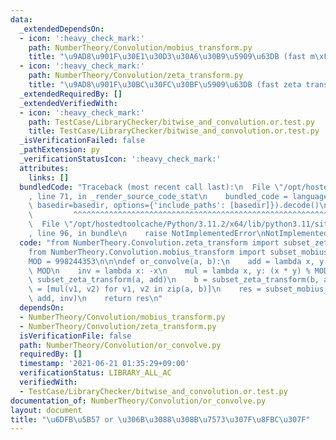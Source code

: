 ```yaml
---
data:
  _extendedDependsOn:
  - icon: ':heavy_check_mark:'
    path: NumberTheory/Convolution/mobius_transform.py
    title: "\u9AD8\u901F\u30E1\u30D3\u30A6\u30B9\u5909\u63DB (fast m\xF6bius transform)"
  - icon: ':heavy_check_mark:'
    path: NumberTheory/Convolution/zeta_transform.py
    title: "\u9AD8\u901F\u30BC\u30FC\u30BF\u5909\u63DB (fast zeta transform)"
  _extendedRequiredBy: []
  _extendedVerifiedWith:
  - icon: ':heavy_check_mark:'
    path: TestCase/LibraryChecker/bitwise_and_convolution.or.test.py
    title: TestCase/LibraryChecker/bitwise_and_convolution.or.test.py
  _isVerificationFailed: false
  _pathExtension: py
  _verificationStatusIcon: ':heavy_check_mark:'
  attributes:
    links: []
  bundledCode: "Traceback (most recent call last):\n  File \"/opt/hostedtoolcache/Python/3.11.2/x64/lib/python3.11/site-packages/onlinejudge_verify/documentation/build.py\"\
    , line 71, in _render_source_code_stat\n    bundled_code = language.bundle(stat.path,\
    \ basedir=basedir, options={'include_paths': [basedir]}).decode()\n          \
    \         ^^^^^^^^^^^^^^^^^^^^^^^^^^^^^^^^^^^^^^^^^^^^^^^^^^^^^^^^^^^^^^^^^^^^^^^^^^^^^^^^^\n\
    \  File \"/opt/hostedtoolcache/Python/3.11.2/x64/lib/python3.11/site-packages/onlinejudge_verify/languages/python.py\"\
    , line 96, in bundle\n    raise NotImplementedError\nNotImplementedError\n"
  code: "from NumberTheory.Convolution.zeta_transform import subset_zeta_transform\n\
    from NumberTheory.Convolution.mobius_transform import subset_mobius_transform\n\
    MOD = 998244353\n\n\ndef or_convolve(a, b):\n    add = lambda x, y: (x + y) %\
    \ MOD\n    inv = lambda x: -x\n    mul = lambda x, y: (x * y) % MOD\n\n    a =\
    \ subset_zeta_transform(a, add)\n    b = subset_zeta_transform(b, add)\n    res\
    \ = [mul(v1, v2) for v1, v2 in zip(a, b)]\n    res = subset_mobius_transform(res,\
    \ add, inv)\n    return res\n"
  dependsOn:
  - NumberTheory/Convolution/mobius_transform.py
  - NumberTheory/Convolution/zeta_transform.py
  isVerificationFile: false
  path: NumberTheory/Convolution/or_convolve.py
  requiredBy: []
  timestamp: '2021-06-21 01:35:29+09:00'
  verificationStatus: LIBRARY_ALL_AC
  verifiedWith:
  - TestCase/LibraryChecker/bitwise_and_convolution.or.test.py
documentation_of: NumberTheory/Convolution/or_convolve.py
layout: document
title: "\u6DFB\u5B57 or \u306B\u3088\u308B\u7573\u307F\u8FBC\u307F"
---
```

